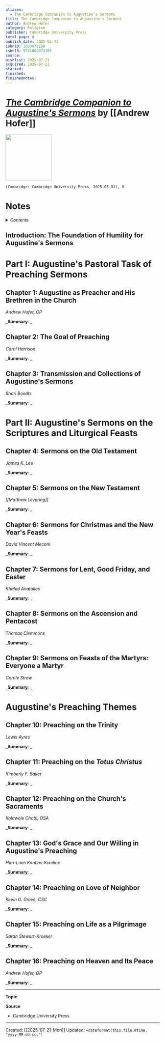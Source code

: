 ```yaml
---
aliases:
  - The Cambridge Companion to Augustine's Sermons
title: The Cambridge Companion to Augustine's Sermons
author: Andrew Hofer
category: Religion
publisher: Cambridge University Press
total_page: 0
publish_date: 2025-05-31
isbn10: 1009073168
isbn13: 9781009073165
source: 
wishlist: 2025-07-21
acquired: 2025-07-21
started: 
finished: 
finishednotes:
---
```

# *[The Cambridge Companion to Augustine's Sermons]()* by [[Andrew Hofer]]

<img src="http://books.google.com/books/content?id=xLz00AEACAAJ&printsec=frontcover&img=1&zoom=1&source=gbs_api" width=150>

`(Cambridge: Cambridge University Press, 2025-05-31), 0`

# Notes

<details>
 <summary><i>Contents</i></summary>
<!-- MarkdownTOC autolink="true" -->

<!-- /MarkdownTOC -->
</details>


## Introduction: The Foundation of Humility for Augustine's Sermons

# Part I: Augustine's Pastoral Task of Preaching Sermons
## Chapter 1: Augustine as Preacher and His Brethren in the Church
*Andrew Hofer, OP*

_**Summary**: _



## Chapter 2: The Goal of Preaching
*Carol Harrison*

_**Summary**: _



## Chapter 3: Transmission and Collections of Augustine's Sermons 
*Shari Boodts*

_**Summary**: _



# Part II: Augustine's Sermons on the Scriptures and Liturgical Feasts
## Chapter 4: Sermons on the Old Testament 
*James K. Lee*

_**Summary**: _



## Chapter 5: Sermons on the New Testament 
*[[Matthew Levering]]*

_**Summary**: _



## Chapter 6: Sermons for Christmas and the New Year's Feasts 
*David Vincent Meconi*

_**Summary**: _



## Chapter 7: Sermons for Lent, Good Friday, and Easter
*Khaled Anatolios*

_**Summary**: _



## Chapter 8: Sermons on the Ascension and Pentacost
*Thomas Clemmons*

_**Summary**: _



## Chapter 9: Sermons on Feasts of the Martyrs: Everyone a Martyr
*Carole Straw*

_**Summary**: _



# Augustine's Preaching Themes
## Chapter 10: Preaching on the Trinity 
*Lewis Ayres*

_**Summary**: _



## Chapter 11: Preaching on the *Totus Christus*
*Kimberly F. Baker*

_**Summary**: _



## Chapter 12: Preaching on the Church's Sacraments
*Kolawole Chabi, OSA*

_**Summary**: _



## Chapter 13: God's Grace and Our Willing in Augustine's Preaching 
*Han-Luen Kantzer Komline*

_**Summary**: _



## Chapter 14: Preaching on Love of Neighbor
*Kevin G. Grove, CSC*

_**Summary**: _



## Chapter 15: Preaching on Life as a Pilgrimage 
*Sarah Stewart-Kroeker*

_**Summary**: _



## Chapter 16: Preaching on Heaven and Its Peace
*Andrew Hofer, OP*

_**Summary**: _


--- 
**Topic**: 

**Source**
- Cambridge University Press
 ---
Created: [[2025-07-21-Mon]]
Updated: `=dateformat(this.file.mtime, "yyyy-MM-dd-ccc")`
